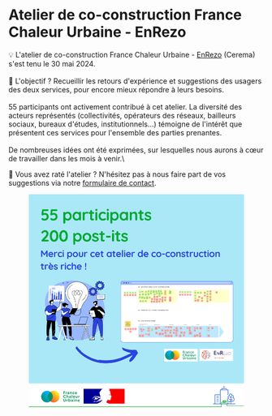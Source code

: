# Atelier de co-construction France Chaleur Urbaine - EnRezo

💡 L'atelier de co-construction France Chaleur Urbaine - [EnRezo](https://reseaux-chaleur.cerema.fr/espace-documentaire/enrezo) (Cerema) s'est tenu le 30 mai 2024.\
\
🎯 L'objectif ? Recueillir les retours d'expérience et suggestions des usagers des deux services, pour encore mieux répondre à leurs besoins.\
\
55 participants ont activement contribué à cet atelier. La diversité des acteurs représentés (collectivités, opérateurs des réseaux, bailleurs sociaux, bureaux d'études, institutionnels...) témoigne de l'intérêt que présentent ces services pour l'ensemble des parties prenantes.\
\
De nombreuses idées ont été exprimées, sur lesquelles nous aurons à cœur de travailler dans les mois à venir.\


🤔 Vous avez raté l'atelier ? N'hésitez pas à nous faire part de vos suggestions via notre [formulaire de contact](https://france-chaleur-urbaine.beta.gouv.fr/contact).

<figure><img src=".gitbook/assets/Modele post linkedin.png" alt=""><figcaption></figcaption></figure>
